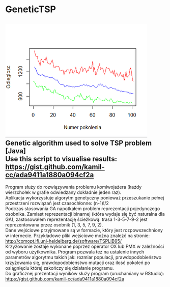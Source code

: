 # GeneticTSP
![alt tag](https://raw.githubusercontent.com/kamil-cc/GeneticTSP/master/screen.png)  
Genetic algorithm used to solve TSP problem [Java]  
Use this script to visualise results:  
https://gist.github.com/kamil-cc/ada9411a1880a094cf2a  
-----------------
Program służy do rozwiązywania problemu komiwojażera (każdy wierzchołek w grafie odwiedzany dokładnie jeden raz).  
Aplikacja wykorzystuje algorytm genetyczny ponieważ przeszukanie pełnej przestrzeni rozwiązań jest czasochłonne: (n-1)!/2  
Podczas stosowania GA napotkałem problem reprezentacji pojedynczego osobnika. Zamiast reprezentacji binarnej (która wydaje się być naturalna dla GA), zastosowałem reprezentację ścieżkową: trasa 1-3-5-7-9-2 jest reprezentowana przez osobnik (1, 3, 5, 7, 9, 2).  
Dane wejściowe przyjmowane są w formacie, który jest rozpowszechniony w internecie. Przykładowe pliki wejściowe można znaleźć na stronie: http://comopt.ifi.uni-heidelberg.de/software/TSPLIB95/  
Krzyżowanie zostaje wykonane poprzez operator OX lub PMX w zależności od wyboru użytkownika. 
Program pozwala też na ustalenie innych parametrów algorytmu takich jak: rozmiar populacji, prawdopodobieństwo krzyżowania się, prawdopodobieństwo mutacji oraz ilość pokoleń po osiągnięciu której zakończy się działanie programu.  
Do graficznej prezentacji wyników służy program (uruchamiany w RStudio): https://gist.github.com/kamil-cc/ada9411a1880a094cf2a  

